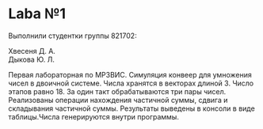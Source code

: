 # Laba №1
Выполнили студентки группы 821702:

Хвесеня Д. А.\
Дыкова Ю. Л.

Первая лабораторная по МРЗВИС. Симуляция конвеер для умножения чисел в двоичной системе.
Числа хранятся в векторах длиной 3. Число этапов равно 18. За один такт обрабатываются три пары чисел.
Реализованы операции нахождения частичной суммы, сдвига и складывания частичной суммы.
Результаты выведены в консоли в виде таблицы.Числа генерируются внутри программы.
